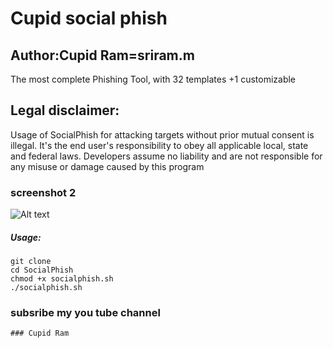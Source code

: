 # Cupid social phish

## Author:Cupid Ram=sriram.m


The most complete Phishing Tool, with 32 templates +1 customizable

## Legal disclaimer:
Usage of SocialPhish for attacking targets without prior mutual consent is illegal. It's the end user's responsibility to obey all applicable local, state and federal laws. Developers assume no liability and are not responsible for any misuse or damage caused by this program 



### screenshot 2
![Alt text](https://1.bp.blogspot.com/-2gPkJGTnPHo/Xraz65IZtZI/AAAAAAAAABM/6BqIp1axjK8fOD3V46mM7AB5Qd6HH2c9wCNcBGAsYHQ/s1600/1589025562208.png)

##### Usage:
```
git clone 
cd SocialPhish
chmod +x socialphish.sh
./socialphish.sh
```

### subsribe my you tube channel 
     
    ### Cupid Ram
